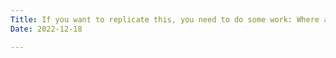 ```yaml
---
Title: If you want to replicate this, you need to do some work: Where are these people going? The comments section of local blogs? Forums? These are all places you probably should've been looking at anyway, but it's going to take some legwork.
Date: 2022-12-18

---
```


